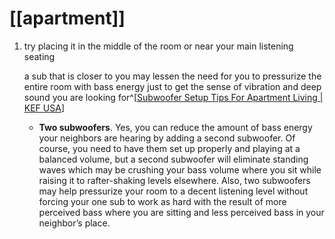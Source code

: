 # [[apartment]]
1. try placing it in the middle of the room or near your main listening seating
   
   a sub that is closer to you may lessen the need for you to pressurize the entire room with bass energy just to get the sense of vibration and deep sound you are looking for^[[Subwoofer Setup Tips For Apartment Living | KEF USA](https://us.kef.com/blogs/news/subwoofer-setup-tips-for-apartment-living)]
   
   - **Two subwoofers**. Yes, you can reduce the amount of bass energy your neighbors are hearing by adding a second subwoofer. Of course, you need to have them set up properly and playing at a balanced volume, but a second subwoofer will eliminate standing waves which may be crushing your bass volume where you sit while raising it to rafter-shaking levels elsewhere. Also, two subwoofers may help pressurize your room to a decent listening level without forcing your one sub to work as hard with the result of more perceived bass where you are sitting and less perceived bass in your neighbor’s place.